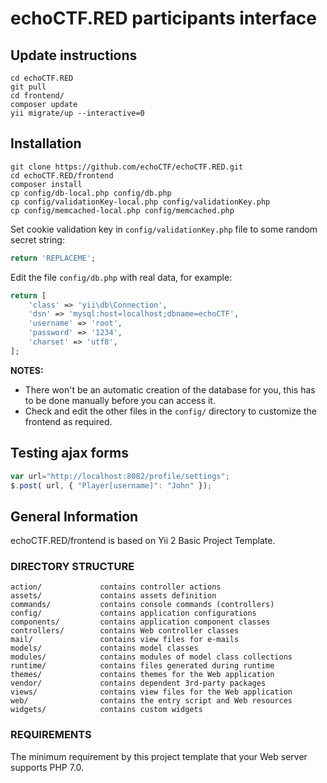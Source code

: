 # echoCTF.RED participants interface

## Update instructions
```
cd echoCTF.RED
git pull
cd frontend/
composer update
yii migrate/up --interactive=0
```
## Installation
```
git clone https://github.com/echoCTF/echoCTF.RED.git
cd echoCTF.RED/frontend
composer install
cp config/db-local.php config/db.php
cp config/validationKey-local.php config/validationKey.php
cp config/memcached-local.php config/memcached.php
```

Set cookie validation key in `config/validationKey.php` file to some random secret string:

```php
return 'REPLACEME';
```

Edit the file `config/db.php` with real data, for example:

```php
return [
    'class' => 'yii\db\Connection',
    'dsn' => 'mysql:host=localhost;dbname=echoCTF',
    'username' => 'root',
    'password' => '1234',
    'charset' => 'utf8',
];
```

**NOTES:**
- There won't be an automatic creation of the database for you, this has to be done manually before you can access it.
- Check and edit the other files in the `config/` directory to customize the frontend as required.

## Testing ajax forms
```js
var url="http://localhost:8082/profile/settings";
$.post( url, { "Player[username]": "John" });

```
## General Information

echoCTF.RED/frontend is based on Yii 2 Basic Project Template.

### DIRECTORY STRUCTURE

    action/             contains controller actions
    assets/             contains assets definition
    commands/           contains console commands (controllers)
    config/             contains application configurations
    components/         contains application component classes
    controllers/        contains Web controller classes
    mail/               contains view files for e-mails
    models/             contains model classes
    modules/            contains modules of model class collections
    runtime/            contains files generated during runtime
    themes/             contains themes for the Web application
    vendor/             contains dependent 3rd-party packages
    views/              contains view files for the Web application
    web/                contains the entry script and Web resources
    widgets/            contains custom widgets



### REQUIREMENTS
The minimum requirement by this project template that your Web server supports PHP 7.0.
